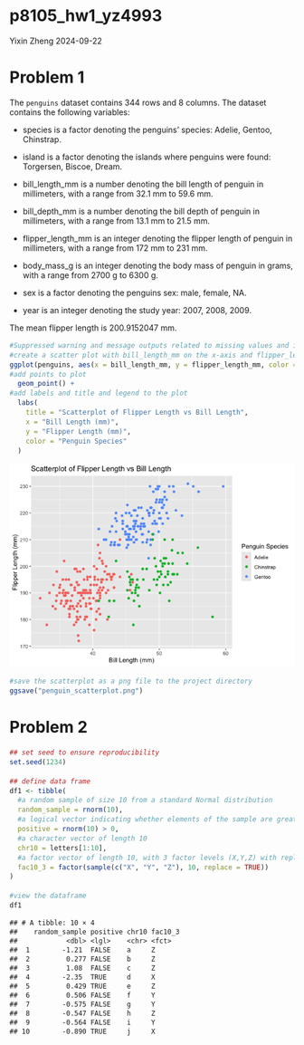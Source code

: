 p8105_hw1_yz4993
================
Yixin Zheng
2024-09-22

# Problem 1

The `penguins` dataset contains 344 rows and 8 columns. The dataset
contains the following variables:

- species is a factor denoting the penguins’ species: Adelie, Gentoo,
  Chinstrap.

- island is a factor denoting the islands where penguins were found:
  Torgersen, Biscoe, Dream.

- bill_length_mm is a number denoting the bill length of penguin in
  millimeters, with a range from 32.1 mm to 59.6 mm.

- bill_depth_mm is a number denoting the bill depth of penguin in
  millimeters, with a range from 13.1 mm to 21.5 mm.

- flipper_length_mm is an integer denoting the flipper length of penguin
  in millimeters, with a range from 172 mm to 231 mm.

- body_mass_g is an integer denoting the body mass of penguin in grams,
  with a range from 2700 g to 6300 g.

- sex is a factor denoting the penguins sex: male, female, NA.

- year is an integer denoting the study year: 2007, 2008, 2009.

The mean flipper length is 200.9152047 mm.

``` r
#Suppressed warning and message outputs related to missing values and image saving (by changing options of code chunk)
#create a scatter plot with bill_length_mm on the x-axis and flipper_length_mm on the y-axis, color points based on species
ggplot(penguins, aes(x = bill_length_mm, y = flipper_length_mm, color = species)) +
#add points to plot
  geom_point() + 
#add labels and title and legend to the plot
  labs(
    title = "Scatterplot of Flipper Length vs Bill Length",
    x = "Bill Length (mm)",
    y = "Flipper Length (mm)",
    color = "Penguin Species"
  )
```

![](p8105_hw1_yz4993_files/figure-gfm/1.3%20scatter%20plot-1.png)<!-- -->

``` r
#save the scatterplot as a png file to the project directory
ggsave("penguin_scatterplot.png") 
```

# Problem 2

``` r
## set seed to ensure reproducibility
set.seed(1234)

## define data frame
df1 <- tibble(
  #a random sample of size 10 from a standard Normal distribution
  random_sample = rnorm(10),
  #a logical vector indicating whether elements of the sample are greater than 0
  positive = rnorm(10) > 0,
  #a character vector of length 10
  chr10 = letters[1:10],
  #a factor vector of length 10, with 3 factor levels (X,Y,Z) with replacement
  fac10_3 = factor(sample(c("X", "Y", "Z"), 10, replace = TRUE))
)

#view the dataframe
df1
```

    ## # A tibble: 10 × 4
    ##    random_sample positive chr10 fac10_3
    ##            <dbl> <lgl>    <chr> <fct>  
    ##  1        -1.21  FALSE    a     Z      
    ##  2         0.277 FALSE    b     Z      
    ##  3         1.08  FALSE    c     Z      
    ##  4        -2.35  TRUE     d     X      
    ##  5         0.429 TRUE     e     Z      
    ##  6         0.506 FALSE    f     Y      
    ##  7        -0.575 FALSE    g     Y      
    ##  8        -0.547 FALSE    h     Z      
    ##  9        -0.564 FALSE    i     Y      
    ## 10        -0.890 TRUE     j     X
